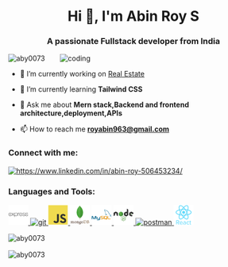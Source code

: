 <h1 align="center">Hi 👋, I'm Abin Roy S</h1>
<h3 align="center">A passionate Fullstack developer from India</h3>
<img align="right" alt="coding" width="400" src="https://i.gifer.com/fetch/w300-preview/ae/ae3e28761140fbd1ad80e282f271664d.gif">
<p align="left"> <img src="https://komarev.com/ghpvc/?username=aby0073&label=Profile%20views&color=0e75b6&style=flat" alt="aby0073" /> </p>

- 🔭 I’m currently working on [Real Estate](https://realestate.centrose.online/)

- 🌱 I’m currently learning **Tailwind CSS**

- 💬 Ask me about **Mern stack,Backend and frontend architecture,deployment,APIs**

- 📫 How to reach me **royabin963@gmail.com**

<h3 align="left">Connect with me:</h3>
<p align="left">
<a href="https://www.linkedin.com/in/abin-roy-506453234/" target="blank"><img align="center" src="https://raw.githubusercontent.com/rahuldkjain/github-profile-readme-generator/master/src/images/icons/Social/linked-in-alt.svg" alt="https://www.linkedin.com/in/abin-roy-506453234/" height="30" width="40" /></a>
</p>

<h3 align="left">Languages and Tools:</h3>
<p align="left"> <a href="https://expressjs.com" target="_blank" rel="noreferrer"> <img src="https://raw.githubusercontent.com/devicons/devicon/master/icons/express/express-original-wordmark.svg" alt="express" width="40" height="40"/> </a> <a href="https://git-scm.com/" target="_blank" rel="noreferrer"> <img src="https://www.vectorlogo.zone/logos/git-scm/git-scm-icon.svg" alt="git" width="40" height="40"/> </a> <a href="https://developer.mozilla.org/en-US/docs/Web/JavaScript" target="_blank" rel="noreferrer"> <img src="https://raw.githubusercontent.com/devicons/devicon/master/icons/javascript/javascript-original.svg" alt="javascript" width="40" height="40"/> </a> <a href="https://www.mongodb.com/" target="_blank" rel="noreferrer"> <img src="https://raw.githubusercontent.com/devicons/devicon/master/icons/mongodb/mongodb-original-wordmark.svg" alt="mongodb" width="40" height="40"/> </a> <a href="https://www.mysql.com/" target="_blank" rel="noreferrer"> <img src="https://raw.githubusercontent.com/devicons/devicon/master/icons/mysql/mysql-original-wordmark.svg" alt="mysql" width="40" height="40"/> </a> <a href="https://nodejs.org" target="_blank" rel="noreferrer"> <img src="https://raw.githubusercontent.com/devicons/devicon/master/icons/nodejs/nodejs-original-wordmark.svg" alt="nodejs" width="40" height="40"/> </a> <a href="https://postman.com" target="_blank" rel="noreferrer"> <img src="https://www.vectorlogo.zone/logos/getpostman/getpostman-icon.svg" alt="postman" width="40" height="40"/> </a> <a href="https://reactjs.org/" target="_blank" rel="noreferrer"> <img src="https://raw.githubusercontent.com/devicons/devicon/master/icons/react/react-original-wordmark.svg" alt="react" width="40" height="40"/> </a> </p>

<p><img align="center" src="https://github-readme-stats.vercel.app/api/top-langs?username=aby0073&show_icons=true&locale=en&layout=compact" alt="aby0073" /></p>

<p><img align="center" src="https://github-readme-streak-stats.herokuapp.com/?user=aby0073&" alt="aby0073" /></p>
